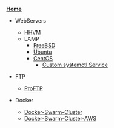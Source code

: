 [**Home**](index.md)  
 
- WebServers
    - [HHVM](linux/hhvm.md)
    - LAMP
         - [FreeBSD](linux/lamp_FreeBSD.md)
         - [Ubuntu](linux/ubuntu_lamp.md)
         - [CentOS](linux/centos_lamp.md)
              - [Custom systemctl Service](linux/CentOS7Service.md)
           
 
 - FTP
    -  [ProFTP](linux/proftp.md)


 - Docker
    -  [Docker-Swarm-Cluster](docker/SwarmCluster.md)
    -  [Docker-Swarm-Cluster-AWS](docker/AWS_SwarmCluster.md)
